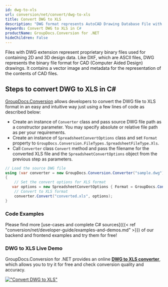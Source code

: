 ```yaml
---
id: dwg-to-xls
url: conversion/net/convert/dwg-to-xls
title: Convert DWG to XLS
description: "DWG format represents AutoCAD Drawing Database File with .dwg extension. Learn how to convert DWG to XLS file programmatically in C# language using GroupDocs.Conversion for .NET library."
keywords: Convert DWG to XLS in C#
productName: GroupDocs.Conversion for .NET
hideChildren: False
---
```


Files with DWG extension represent proprietary binary files used for containing 2D and 3D design data. Like DXF, which are ASCII files, DWG represents the binary file format for CAD (Computer Aided Design) drawings. It contains a vector image and metadata for the representation of the contents of CAD files.

## Steps to convert DWG to XLS in C#

[GroupDocs.Conversion](https://products.groupdocs.com/conversion/net) allows developers to convert the DWG file to XLS format in an easy and intuitive way just using a few lines of code as described below:

* Create an instance of `Converter` class and pass source DWG file path as a constructor parameter. You may specify absolute or relative file path as per your requirements. 
* Create an instance of `SpreadsheetConvertOptions` class and set `Format` property to `GroupDocs.Conversion.FileTypes.SpreadsheetFileType.Xls`.
* Call `Converter` class `Convert` method and pass the filename for the converted XLS file and the `SpreadsheetConvertOptions` object from the previous step as parameters.

```csharp
// Load the source DWG file
using (var converter = new GroupDocs.Conversion.Converter("sample.dwg"))
{
    // Set the convert options for XLS format
   var options = new SpreadsheetConvertOptions { Format = GroupDocs.Conversion.FileTypes.SpreadsheetFileType.Xls };
    // Convert to XLS format
    converter.Convert("converted.xls", options);
}
```

### Code Examples

Please find more [use-cases and complete C# sources]({{< ref "conversion/net/developer-guide/examples-and-demos.md" >}}) of our backend and frontend examples and try them for free!

### DWG to XLS Live Demo

GroupDocs.Conversion for .NET provides an online [**DWG to XLS converter**](https://products.groupdocs.app/conversion/dwg-to-xls), which allows you to try it for free and check conversion quality and accuracy.

[!["Convert DWG to XLS"](conversion/net/images/convert-to-xls/convert-dwg-to-xls.png)](https://products.groupdocs.app/conversion/dwg-to-xls)